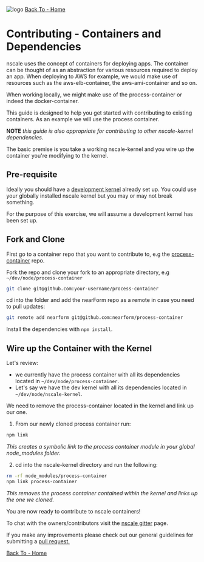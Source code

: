 ![logo][]
[Back To - Home][]

# Contributing - Containers and Dependencies

nscale uses the concept of containers for deploying apps. The container can be thought of as an abstraction for various resources required to deploy an app.
When deploying to AWS for example, we would make use of resources such as the aws-elb-container, the aws-ami-container and so on.

When working locally, we might make use of the process-container or indeed the docker-container.

This guide is designed to help you get started with contributing to existing containers. As an example we will use the process container.

__NOTE__ _this guide is also appropriate for contributing to other nscale-kernel dependencies._

The basic premise is you take a working nscale-kernel and you wire up the container you're modifying to the kernel.

## Pre-requisite
Ideally you should have a [development kernel][dev-kernel] already set up. 
You could use your globally installed nscale kernel but you may or may not break something.

For the purpose of this exercise, we will assume a development kernel has been set up.

## Fork and Clone

First go to a container repo that you want to contribute to, e.g the [process-container][process] repo.

Fork the repo and clone your fork to an appropriate directory, e.g `~/dev/node/process-container`

```bash
git clone git@github.com:your-username/process-container
```

cd into the folder and add the nearForm repo as a remote in case you need to pull updates:

```bash
git remote add nearform git@github.com:nearform/process-container
```

Install the dependencies with `npm install`.

## Wire up the Container with the Kernel

Let's review:

 - we currently have the process container with all its dependencies located in `~/dev/node/process-container`.
 - Let's say we have the dev kernel with all its dependencies located in `~/dev/node/nscale-kernel`.

We need to remove the process-container located in the kernel and link up our one.

1. From our newly cloned process container run:

```bash
npm link
```

_This creates a symbolic link to the process container module in your global node_modules folder._

2. cd into the nscale-kernel directory and run the following:

```bash
rm -rf node_modules/process-container
npm link process-container
```

_This removes the process container contained within the kernel and links up the one we cloned._

You are now ready to contribute to nscale containers!

To chat with the owners/contributors visit the [nscale gitter][gitter] page.

If you make any improvements please check out our general guidelines for submitting a [pull request.][pull-requests]

[Back To - Home][]

[gitter]: https://gitter.im/nearform/nscale
[pull-requests]: ./pull-requests.md
[process]: http://github.com/nearform/process-container
[dev-kernel]: ./nscale-kernel.md
[Back To - Home]: ./README.md
[logo]: ../_imgs/logo.png